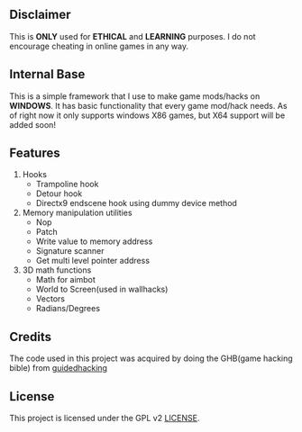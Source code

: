 ## Disclaimer

This is **ONLY** used for **ETHICAL** and **LEARNING** purposes. I do not encourage cheating in online games in any way.

## Internal Base

This is a simple framework that I use to make game mods/hacks on **WINDOWS**. It has basic functionality that every game mod/hack needs. As of right now it only supports windows X86 games, but X64 support will be added soon!

## Features

1. Hooks
   * Trampoline hook
   * Detour hook
   * Directx9 endscene hook using dummy device method
3. Memory manipulation utilities
   * Nop
   * Patch
   * Write value to memory address
   * Signature scanner
   * Get multi level pointer address
5. 3D math functions
   * Math for aimbot
   * World to Screen(used in wallhacks)
   * Vectors
   * Radians/Degrees

## Credits

The code used in this project was acquired by doing the GHB(game hacking bible) from [guidedhacking](guidedhacking.com)

## License

This project is licensed under the GPL v2 [LICENSE](LICENSE).
